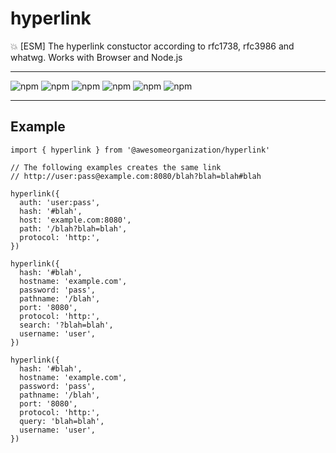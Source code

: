 # hyperlink

:boom: [ESM] The hyperlink constuctor according to rfc1738, rfc3986 and whatwg. Works with Browser and Node.js

---

![npm](https://img.shields.io/david/awesomeorganization/hyperlink)
![npm](https://img.shields.io/npm/v/@awesomeorganization/hyperlink)
![npm](https://img.shields.io/npm/dt/@awesomeorganization/hyperlink)
![npm](https://img.shields.io/npm/l/@awesomeorganization/hyperlink)
![npm](https://img.shields.io/bundlephobia/minzip/@awesomeorganization/hyperlink)
![npm](https://img.shields.io/bundlephobia/min/@awesomeorganization/hyperlink)

---

## Example

```
import { hyperlink } from '@awesomeorganization/hyperlink'

// The following examples creates the same link
// http://user:pass@example.com:8080/blah?blah=blah#blah

hyperlink({
  auth: 'user:pass',
  hash: '#blah',
  host: 'example.com:8080',
  path: '/blah?blah=blah',
  protocol: 'http:',
})

hyperlink({
  hash: '#blah',
  hostname: 'example.com',
  password: 'pass',
  pathname: '/blah',
  port: '8080',
  protocol: 'http:',
  search: '?blah=blah',
  username: 'user',
})

hyperlink({
  hash: '#blah',
  hostname: 'example.com',
  password: 'pass',
  pathname: '/blah',
  port: '8080',
  protocol: 'http:',
  query: 'blah=blah',
  username: 'user',
})
```
